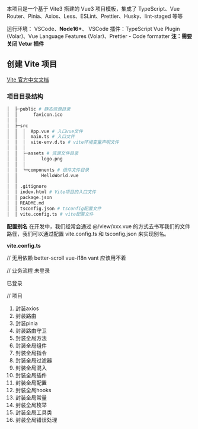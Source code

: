 本项目是一个基于 Vite3 搭建的 Vue3 项目模板，集成了 TypeScript、Vue Router、Pinia、Axios、Less、ESLint、Prettier、Husky、lint-staged 等等

运行环境： VSCode、**Node16+**、
VSCode 插件：TypeScript Vue Plugin (Volar)、Vue Language Features (Volar)、Prettier - Code formatter
**注：需要关闭 Vetur 插件**

## 创建 Vite 项目

[Vite 官方中文文档](https://cn.vitejs.dev/guide/)

### 项目目录结构

```bash
│  ├─public # 静态资源目录
│  │      favicon.ico
│  │
│  ├─src
│  │  │  App.vue # 入口vue文件
│  │  │  main.ts # 入口文件
│  │  │  vite-env.d.ts # vite环境变量声明文件
│  │  │
│  │  ├─assets # 资源文件目录
│  │  │      logo.png
│  │  │
│  │  └─components # 组件文件目录
│  │         HelloWorld.vue
│  │
│  │ .gitignore
│  │ index.html # Vite项目的入口文件
│  │ package.json
│  │ README.md
│  │ tsconfig.json # tsconfig配置文件
│  │ vite.config.ts # vite配置文件
```

**配置别名**
在开发中，我们经常会通过 @/view/xxx.vue 的方式去书写我们的文件路径，我们可以通过配置 vite.config.ts 和 tsconfig.json 来实现别名。

**vite.config.ts**



// 无用依赖
better-scroll
vue-i18n
vant 应该用不着


// 业务流程
未登录



已登录



// 项目
1. 封装axios
2. 封装路由
3. 封装pinia
4. 封装路由守卫
5. 封装全局方法
6. 封装全局组件
7. 封装全局指令
8. 封装全局过滤器
9. 封装全局混入
10. 封装全局插件
11. 封装全局配置
12. 封装全局hooks
13. 封装全局常量
14. 封装全局枚举
15. 封装全局工具类
16. 封装全局错误处理